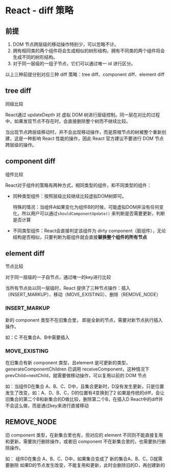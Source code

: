 # React - diff 策略
## 前提
1. DOM 节点跨层级的移动操作特别少，可以忽略不计。
2. 拥有相同类的两个组件将会生成相似的树形结构，拥有不同类的两个组件将会生成不同的树形结构。
3. 对于同一层级的一组子节点，它们可以通过唯一 id 进行区分。

以上三种前提分别对应三种 diff 策略：tree diff、component diff、element diff

## tree diff
同级比较

React通过 updateDepth 对 虚拟 DOM 树进行层级控制。同一层在对比的过程中，如果发现节点不存在时，会直接删除整个树而不继续比较。

当出现节点跨层级移动时，并不会出现移动操作，而是原根节点的树被整个重新创建，这是一种影响 React 性能的操作，因此 React 官方建议不要进行 DOM 节点跨层级的操作。

## component diff
组件比较

React对于组件的策略有两种方式，相同类型的组件，和不同类型的组件：
- 同种类型组件：按照层级比较继续比较虚拟DOM树即可。

    特殊的情况：当组件A如果变化为组件B的时候，可能虚拟DOM并没有任何变化，所以用户可以通过`shouldComponentUpdate()` 来判断是否需要更新，判断是否计算

- 不同类型组件：React会直接判定该组件为 dirty component（脏组件），无论结构是否相似，只要判断为脏组件就会直接**替换整个组件的所有节点**


## element diff
节点比较

对于同一层级的一子自节点，通过唯一的key进行比较

当所有节点处以同一层级时，React 提供了三种节点操作：插入（INSERT_MARKUP）、移动（MOVE_EXISTING）、删除（REMOVE_NODE）

### INSERT_MARKUP
新的 component 类型不在旧集合里， 即是全新的节点，需要对新节点执行插入操作。

如：C 不在集合A、B中需要插入

### MOVE_EXISTING
在旧集合有新 component 类型，且element 是可更新的类型，generateComponentChildren 已调用 receiveComponent，这种情况下prevChild=nextChild，就需要做移动操作，可以复用以前的 DOM 节点

如：当组件D在集合 A、B、C、D中，且集合更新时，D没有发生更新，只是位置发生了改变，如：A、D、B、C，D的位置有4变换到了2
如果是传统的diff，会让旧集合的第二个B和新集合的D做比较，删除第二个B，在插入D
React中的diff并不会这么做，而是通过key来进行直接移动

## REMOVE_NODE
旧 component 类型，在新集合里也有，但对应的 element 不同则不能直接复用和更新，需要执行删除操作，或者旧 component 不在新集合里的，也需要执行删除操作。

如： 组件D在集合 A、B、C、D中，如果集合变成了 新的集合A、B、C，D就需要删除
如果D的节点发生改变，不能复用和更新，此时会删除旧的D，再创建新的
